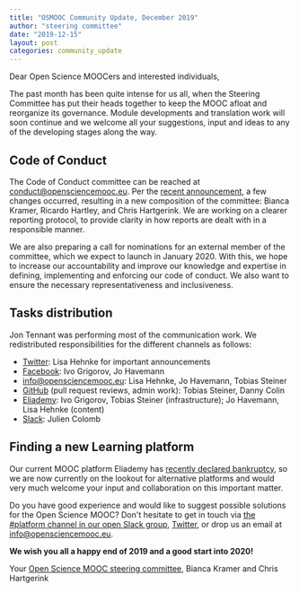 ```yaml
---
title: "OSMOOC Community Update, December 2019"
author: "steering committee"
date: "2019-12-15"
layout: post
categories: community_update
---
```


Dear Open Science MOOCers and interested individuals,

The past month has been quite intense for us all, when the Steering Committee has put their heads together to keep the MOOC afloat and reorganize its governance. Module developments and translation work will soon continue and we welcome all your suggestions, input and ideas to any of the developing stages along the way.


## Code of Conduct

The Code of Conduct committee can be reached at <conduct@opensciencemooc.eu>. Per the [recent announcement](https://opensciencemooc.eu/statement/2019/11/15/official-sc-statement/), a few changes occurred, resulting in a new composition of the committee: Bianca Kramer, Ricardo Hartley, and Chris Hartgerink. We are working on a clearer reporting protocol, to provide clarity in how reports are dealt with in a responsible manner. 

We are also preparing a call for nominations for an external member of the committee, which we expect to launch in January 2020. With this, we hope to increase our accountability and improve our knowledge and expertise in defining, implementing and enforcing our code of conduct. We also want to ensure the necessary representativeness and inclusiveness. 


## Tasks distribution

Jon Tennant was performing most of the communication work. We redistributed responsibilities for the different channels as follows:

- [Twitter](https://twitter.com/opensciencemooc): Lisa Hehnke for important announcements
- [Facebook](https://facebook.com/opensciencemooc): Ivo Grigorov, Jo Havemann
- [info@opensciencemooc.eu](mailto:info@opensciencemooc.eu): Lisa Hehnke, Jo Havemann, Tobias Steiner
- [GitHub](https://github.com/OpenScienceMOOC) (pull request reviews, admin work): Tobias Steiner, Danny Colin
- [Eliademy](https://eliademy.com/opensciencemooc): Ivo Grigorov, Tobias Steiner (infrastructure); Jo Havemann, Lisa Hehnke (content)
- [Slack](https://openmooc-ers.slack.com): Julien Colomb


## Finding a new Learning platform

Our current MOOC platform Eliademy has [recently declared bankruptcy](https://blog.eliademy.com/2019/11/15/sad-news/), so we are now currently on the lookout for alternative platforms and would very much welcome your input and collaboration on this important matter. 

Do you have good experience and would like to suggest possible solutions for the Open Science MOOC? Don't hesitate to get in touch via [the #platform channel in our open Slack group](https://openmooc-ers.slack.com), [Twitter](https://twitter.com/OpenScienceMOOC/), or drop us an email at [info@opensciencemooc.eu](mailto:info@opensciencemooc.eu).


**We wish you all a happy end of 2019 and a good start into 2020!**

Your [Open Science MOOC steering committee](https://opensciencemooc.eu/people/), Bianca Kramer and Chris Hartgerink

